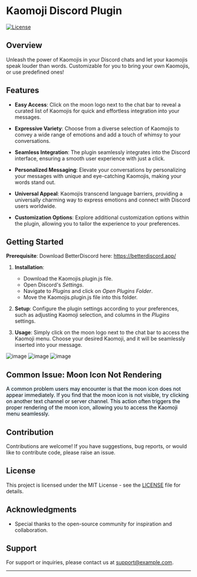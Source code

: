 # Kaomoji Discord Plugin

[![License](https://img.shields.io/badge/license-MIT-blue.svg)](https://opensource.org/licenses/MIT)

## Overview

Unleash the power of Kaomojis in your Discord chats and let your kaomojis speak louder than words.  Customizable for you to bring your own Kaomojis, or use predefined ones!

## Features

- **Easy Access**: Click on the moon logo next to the chat bar to reveal a curated list of Kaomojis for quick and effortless integration into your messages.

- **Expressive Variety**: Choose from a diverse selection of Kaomojis to convey a wide range of emotions and add a touch of whimsy to your conversations.

- **Seamless Integration**: The plugin seamlessly integrates into the Discord interface, ensuring a smooth user experience with just a click.

- **Personalized Messaging**: Elevate your conversations by personalizing your messages with unique and eye-catching Kaomojis, making your words stand out.

- **Universal Appeal**: Kaomojis transcend language barriers, providing a universally charming way to express emotions and connect with Discord users worldwide.

- **Customization Options**: Explore additional customization options within the plugin, allowing you to tailor the experience to your preferences.

## Getting Started

**Prerequisite**: Download BetterDiscord here: https://betterdiscord.app/

1. **Installation**:
   -  Download the Kaomojis.plugin.js file.
   -  Open Discord's _Settings_.
   -  Navigate to _Plugins_ and click on _Open Plugins Folder_.
   -  Move the Kaomojis.plugin.js file into this folder.
2. **Setup**: Configure the plugin settings according to your preferences, such as adjusting Kaomoji selection, and columns in the _Plugins_ settings.

3. **Usage**: Simply click on the moon logo next to the chat bar to access the Kaomoji menu. Choose your desired Kaomoji, and it will be seamlessly inserted into your message.

![image](https://github.com/kotooriiii/kaomoji/assets/8682236/e16b016b-1391-4d3a-a4d2-28c8e3dafaa0)
![image](https://github.com/kotooriiii/kaomoji/assets/8682236/4ec88a21-559e-4eed-b08d-2ec8b8d95426)
![image](https://github.com/kotooriiii/kaomoji/assets/8682236/b8124568-5d80-49a9-be55-99c8ee57d8eb)

## Common Issue: Moon Icon Not Rendering

<span style="background-color: #f0f8ff; color: #000000;">
A common problem users may encounter is that the moon icon does not appear immediately. If you find that the moon icon is not visible, try clicking on another text channel or server channel. This action often triggers the proper rendering of the moon icon, allowing you to access the Kaomoji menu seamlessly.
</span>

## Contribution

Contributions are welcome! If you have suggestions, bug reports, or would like to contribute code, please raise an issue.

## License

This project is licensed under the MIT License - see the [LICENSE](LICENSE) file for details.

## Acknowledgments

- Special thanks to the open-source community for inspiration and collaboration.

## Support

For support or inquiries, please contact us at [support@example.com](mailto:support@example.com).

---
